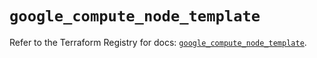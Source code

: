 # `google_compute_node_template`

Refer to the Terraform Registry for docs: [`google_compute_node_template`](https://registry.terraform.io/providers/hashicorp/google/6.49.0/docs/resources/compute_node_template).
